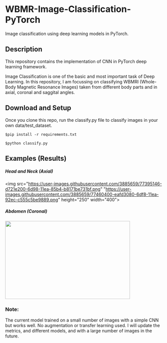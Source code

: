 # WBMR-Image-Classification-PyTorch
Image classification using deep learning models in PyTorch.

## Description
This repository contains the implementation of CNN in PyTorch deep learning framework.

Image Classification is one of the basic and most important task of Deep Learning. In this repository, I am focussing on classifying WBMRI (Whole-Body Magnetic Resonance Images)  taken from different body parts and in axial, coronal and saggital angles.

## Download and Setup
Once you clone this repo, run the classify.py file to classify images in your own data/test_dataset.  

```
$pip install -r requirements.txt

$python classify.py
```

## Examples (Results)
##### Head and Neck (Axial) 
<img src="https://user-images.githubusercontent.com/3885659/77395146-d721e200-6d98-11ea-85b4-b8171be731bf.png" "https://user-images.githubusercontent.com/3885659/77460400-eafd3080-6df8-11ea-92ec-c555c5be9889.png" height="250" width="400">

##### Abdomen (Coronal)
<img src="https://user-images.githubusercontent.com/3885659/77395152-dbe69600-6d98-11ea-91ec-1bb38d93ea0f.png" height="250" width="400">


### Note:
The current model trained on a small number of images with a simple CNN but works well. No augmentation or transfer learning used. I will update the metrics, and different models, and with a large number of images in the future.  
